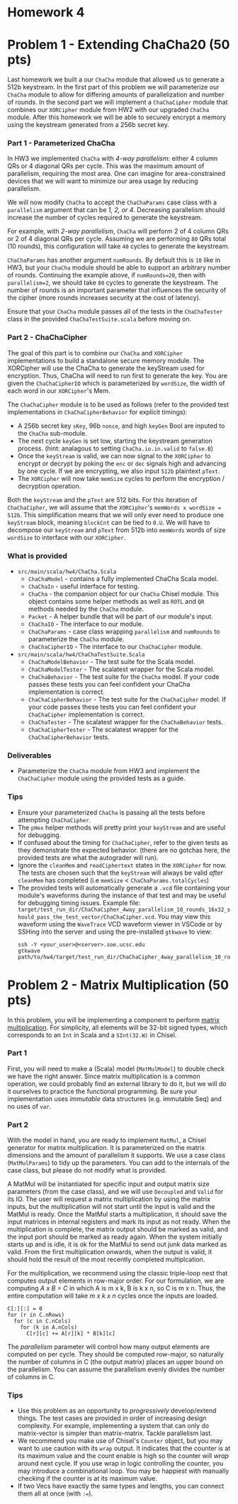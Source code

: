 Homework 4
=======================

# Problem 1 - Extending ChaCha20 (50 pts)
Last homework we built a our `ChaCha` module that allowed us to generate a 512b keystream. In the first part of this problem we will parameterize our `ChaCha` module to allow for differing amounts of parallelization and number of rounds. In the second part we will implement a `ChaChaCipher` module that combines our `XORCipher` module from HW2 with our upgraded `ChaCha` module. After this homework we will be able to securely encrypt a memory using the keystream generated from a 256b secret key.

### Part 1 - Parameterized ChaCha
In HW3 we implemented `ChaCha` with _4-way parallelism_: either 4 column QRs or 4 diagonal QRs per cycle. This was the maximum amount of parallelism, requiring the most area. One can imagine for area-constrained devices that we will want to minimize our area usage by reducing parallelism. 

We will now modify `ChaCha` to accept the `ChaChaParams` case class with a `parallelism` argument that can be *1, 2, or 4*. Decreasing parallelism should increase the number of cycles required to generate the keystream.

For example, with _2-way parallelism_, `ChaCha` will perform 2 of 4 column QRs or 2 of 4 diagonal QRs per cycle. Assuming we are performing `80` QRs total (10 rounds), this configuration will take `40` cycles to generate the keystream.

`ChaChaParams` has another argument `numRounds`. By default this is `10` like in HW3, but your `ChaCha` module should be able to support an arbitrary number of rounds. Continuing the example above, if `numRounds=20`, then with `parallelism=2`, we should take `80` cycles to generate the keystream. The number of rounds is an important parameter that influences the security of the cipher (more rounds increases security at the cost of latency).

Ensure that your `ChaCha` module passes all of the tests in the `ChaChaTester` class in the provided `ChaChaTestSuite.scala` before moving on.

### Part 2 - ChaChaCipher
The goal of this part is to combine our `ChaCha` and `XORCipher` implementations to build a standalone secure memory module. The XORCipher will use the ChaCha to generate the keyStream used for encryption. Thus, ChaCha will need to run first to generate the key. You are given the `ChaChaCipherIO` which is parameterized by `wordSize`, the width of each word in our `XORCipher`'s Mem. 

The `ChaChaCipher` module is to be used as follows (refer to the provided test implementations in `ChaChaCipherBehavior` for explicit timings):
* A 256b secret key `sKey`, 96b `nonce`, and high `keyGen` Bool are inputed to the `ChaCha` sub-module.
* The next cycle `keyGen` is set low, starting the keystream generation process. (hint: analagous to setting `ChaCha.io.in.valid` to `false.B`)
* Once the `keyStream` is valid, we can now signal to the `XORCipher` to encrypt or decrypt by poking the `enc` or `dec` signals high and advancing by one cycle. If we are encrypting, we also input `512b` plaintext `pText`.
* The `XORCipher` will now take `memSize` cycles to perform the encryption / decryption operation.

Both the `keyStream` and the `pText` are 512 bits. For this iteration of `ChaChaCipher`, we will assume that the `XORCipher`'s `memWords x wordSize = 512b`. This simplification means that we will only ever need to produce one `keyStream` block, meaning `blockCnt` can be tied to `0.U`. We will have to decompose our `keyStream` and `pText` from 512b into `memWords` words of size `wordSize` to interface with our `XORCipher`.

### What is provided
- `src/main/scala/hw4/ChaCha.Scala`
    * `ChaChaModel` - contains a fully implemented ChaCha Scala model.
    * `ChaChaIn` - useful interface for testing.
    * `ChaCha` - the companion object for our `ChaCha` Chisel module. This object contains some helper methods as well as `ROTL` and `QR` methods needed by the `ChaCha` module.
    * `Packet` - A helper bundle that will be part of our module's input.
    * `ChaChaIO` - The interface to our module.
    * `ChaChaParams` - case class wrapping `parallelism` and `numRounds` to parameterize the `ChaCha` module.
    * `ChaChaCipherIO` - The interface to our `ChaChaCipher` module.
- `src/main/scala/hw4/ChaChaTestSuite.Scala`
    * `ChaChaModelBehavior` - The test suite for the Scala model. 
    * `ChaChaModelTester` - The scalatest wrapper for the Scala model.
    * `ChaChaBehavior` - The test suite for the `ChaCha` model. If your code passes these tests you can feel confident your ChaCha implementation is correct.
    * `ChaChaCipherBehavior` - The test suite for the `ChaChaCipher` model. If your code passes these tests you can feel confident your `ChaChaCipher` implementation is correct.
    * `ChaChaTester` - The scalatest wrapper for the `ChaChaBehavior` tests.
    * `ChaChaCipherTester` - The scalatest wrapper for the `ChaChaCipherBehavior` tests.

### Deliverables
* Parameterize the `ChaCha` module from HW3 and implement the `ChaChaCipher` module using the provided tests as a guide.

### Tips
* Ensure your parameterized `ChaCha` is passing all the tests before attempting `ChaChaCipher`.
* The `pHex` helper methods will pretty print your `keyStream` and are useful for debugging. 
* If confused about the timing for `ChaChaCipher`, refer to the given tests as they demonstrate the expected behavior. (there are no gotchas here, the provided tests are what the autograder will run).
* Ignore the `cleanMem` and `readCiphertext` states in the `XORCipher` for now. The tests are chosen such that the `keyStream` will always be valid _after_ `cleanMem` has completed (i.e `memSize` < `ChaChaParams.totalCycles`)
* The provided tests will automatically generate a `.vcd` file containing your module's waveforms during the instance of that test and may be useful for debugging timing issues. Example file: `target/test_run_dir/ChaChaCipher_4way_parallelism_10_rounds_16x32_should_pass_the_test_vector/ChaChaCipher.vcd`. You may view this waveform using the `WaveTrace` VCD waveform viewer in VSCode or by SSHing into the server and using the pre-installed `gtkwave` to view:
  ```
  ssh -Y <your_user>@<server>.soe.ucsc.edu 
  gtkwave path/to/hw4/target/test_run_dir/ChaChaCipher_4way_parallelism_10_rounds_16x32_should_pass_the_test_vector/ChaChaCipher.vcd
  ```

# Problem 2 - Matrix Multiplication (50 pts)
In this problem, you will be implementing a component to perform [matrix multiplication](https://en.wikipedia.org/wiki/Matrix_multiplication). For simplicity, all elements will be 32-bit signed types, which corresponds to an `Int` in Scala and a `SInt(32.W)` in Chisel.

### Part 1
First, you will need to make a (Scala) model (`MatMulModel`) to double check we have the right answer. Since matrix multiplication is a common operation, we could probably find an external library to do it, but we will do it ourselves to practice the functional programming. Be sure your implementation uses _immutable_ data structures (e.g. immutable Seq) and no uses of `var`.

### Part 2
With the model in hand, you are ready to implement `MatMul`, a Chisel generator for matrix multiplication. It is parameterized on the matrix dimensions and the amount of parallelism it supports. We use a case class (`MatMulParams`) to tidy up the parameters. You can add to the internals of the case class, but please do not modify what is provided.

A MatMul will be instantiated for specific input and output matrix size parameters (from the case class), and we will use `Decoupled` and `Valid` for its IO. The user will request a matrix multiplication by using the matrix inputs, but the multiplication will not start until the input is valid and the MatMul is ready. Once the MatMul starts a multiplication, it should save the input matrices in internal registers and mark its input as not ready. When the multiplication is complete, the matrix output should be marked as valid, and the input port should be marked as ready again. When the system initially starts up and is idle, it is ok for the MatMul to send out junk data marked as valid. From the first multiplication onwards, when the output is valid, it should hold the result of the most recently completed multiplcation.

For the multiplication, we recommend using the classic triple-loop nest that computes output elements in row-major order. For our formulation, we are computing _A x B = C_ in which A is m x k, B is k x n, so C is m x n. Thus, the entire computation will take _m x k x n_ cycles once the inputs are loaded.
```
C[:][:] = 0
for (r in C.nRows)
  for (c in C.nCols)
    for (k in A.nCols)
      C[r][c] += A[r][k] * B[k][c]
```

The _parallelism_ parameter will control how many output elements are computed on per cycle. They should be computed row-major, so naturally the number of columns in C (the output matrix) places an upper bound on the parallelism. You can assume the parallelism evenly divides the number of columns in C.

### Tips
* Use this problem as an opportunity to _progressively_ develop/extend things. The test cases are provided in order of increasing design complexity. For example, implementing a system that can only do matrix-vector is simpler than matrix-matrix. Tackle parallelism last.
* We recommend you make use of Chisel's `Counter` object, but you may want to use caution with its `wrap` output. It indicates that the counter is at its maximum value and the count enable is high so the counter will _wrap_ around next cycle. If you use wrap in logic controlling the counter, you may introduce a combinational loop. You may be happiest with manually checking if the counter is at its maximum value.
* If two Vecs have exactly the same types and lengths, you can connect them all at once (with `:=`).
